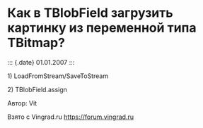 Как в TBlobField загрузить картинку из переменной типа TBitmap?
===============================================================

::: {.date}
01.01.2007
:::

1\) LoadFromStream/SaveToStream

2\) TBlobField.assign

Автор: Vit

Взято с Vingrad.ru <https://forum.vingrad.ru>
